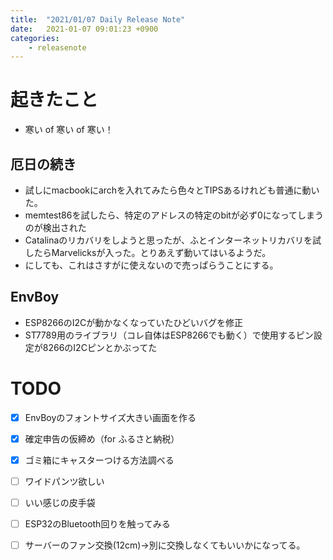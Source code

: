 ```yaml
---
title:  "2021/01/07 Daily Release Note"
date:   2021-01-07 09:01:23 +0900
categories:
	- releasenote
---
```

# 起きたこと

* 寒い of 寒い of 寒い！

## 厄日の続き

* 試しにmacbookにarchを入れてみたら色々とTIPSあるけれども普通に動いた。
* memtest86を試したら、特定のアドレスの特定のbitが必ず0になってしまうのが検出された
* Catalinaのリカバリをしようと思ったが、ふとインターネットリカバリを試したらMarvelicksが入った。とりあえず動いてはいるようだ。
* にしても、これはさすがに使えないので売っぱらうことにする。

## EnvBoy

* ESP8266のI2Cが動かなくなっていたひどいバグを修正
* ST7789用のライブラリ（コレ自体はESP8266でも動く）で使用するピン設定が8266のI2Cピンとかぶってた

# TODO 

- [x] EnvBoyのフォントサイズ大きい画面を作る
- [x] 確定申告の仮締め（for ふるさと納税）
- [x] ゴミ箱にキャスターつける方法調べる
- [ ] ワイドパンツ欲しい
- [ ] いい感じの皮手袋
- [ ] ESP32のBluetooth回りを触ってみる
- [ ] サーバーのファン交換(12cm)→別に交換しなくてもいいかになってる。

